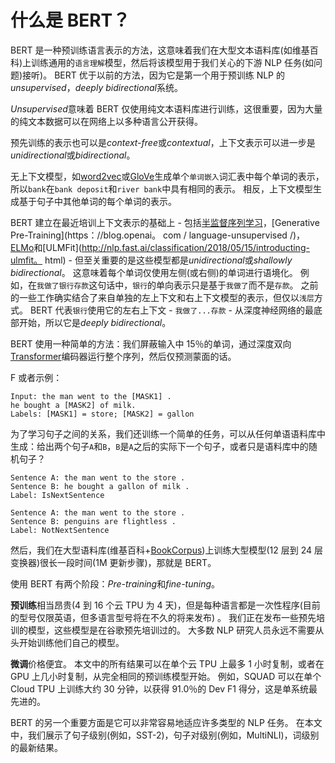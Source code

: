 # 什么是 BERT？

BERT 是一种预训练语言表示的方法，这意味着我们在大型文本语料库(如维基百科)上训练通用的`语言理解`模型，然后将该模型用于我们关心的下游 NLP 任务(如问题)接听)。
BERT 优于以前的方法，因为它是第一个用于预训练 NLP 的*unsupervised*，*deeply bidirectional*系统。

*Unsupervised*意味着 BERT 仅使用纯文本语料库进行训练，这很重要，因为大量的纯文本数据可以在网络上以多种语言公开获得。

预先训练的表示也可以是*context-free*或*contextual*，上下文表示可以进一步是*unidirectional*或*bidirectional*。

无上下文模型，如[word2vec](https://www.tensorflow.org/tutorials/representation/word2vec)或[GloVe](https://nlp.stanford.edu/projects/glove/)生成单个`单词嵌入`词汇表中每个单词的表示，所以`bank`在`bank deposit`和`river bank`中具有相同的表示。
相反，上下文模型生成基于句子中其他单词的每个单词的表示。

BERT 建立在最近培训上下文表示的基础上 - 包括[半监督序列学习](https://arxiv.org/abs/1511.01432)，[Generative Pre-Training](https：//blog.openai。 com / language-unsupervised /)，[ELMo](https://allennlp.org/elmo)和[ULMFit](http://nlp.fast.ai/classification/2018/05/15/introducting-ulmfit。 html) - 但至关重要的是这些模型都是*unidirectional*或*shallowly bidirectional*。
这意味着每个单词仅使用左侧(或右侧)的单词进行语境化。
例如，在`我做了银行存款`这句话中，`银行`的单向表示只是基于`我做了`而不是`存款`。
之前的一些工作确实结合了来自单独的左上下文和右上下文模型的表示，但仅以`浅层`方式。
BERT 代表`银行`使用它的左右上下文 - `我做了...存款` - 从深度神经网络的最底部开始，所以它是*deeply bidirectional*。

BERT 使用一种简单的方法：我们屏蔽输入中 15％的单词，通过深度双向[Transformer](https://arxiv.org/abs/1706.03762)编码器运行整个序列，然后仅预测蒙面的话。

F 或者示例：

```
Input: the man went to the [MASK1] .
he bought a [MASK2] of milk.
Labels: [MASK1] = store; [MASK2] = gallon
```

为了学习句子之间的关系，我们还训练一个简单的任务，可以从任何单语语料库中生成：给出两个句子`A`和`B`，`B`是`A`之后的实际下一个句子，或者只是语料库中的随机句子？

```
Sentence A: the man went to the store .
Sentence B: he bought a gallon of milk .
Label: IsNextSentence
```

```
Sentence A: the man went to the store .
Sentence B: penguins are flightless .
Label: NotNextSentence
```

然后，我们在大型语料库(维基百科+[BookCorpus](http://yknzhu.wixsite.com/mbweb))上训练大型模型(12 层到 24 层变换器)很长一段时间(1M 更新步骤)，那就是 BERT。

使用 BERT 有两个阶段：*Pre-training*和*fine-tuning*。

**预训练**相当昂贵(4 到 16 个云 TPU 为 4 天)，但是每种语言都是一次性程序(目前的型号仅限英语，但多语言型号将在不久的将来发布) 。
我们正在发布一些预先培训的模型，这些模型是在谷歌预先培训过的。
大多数 NLP 研究人员永远不需要从头开始训练他们自己的模型。

**微调**价格便宜。
本文中的所有结果可以在单个云 TPU 上最多 1 小时复制，或者在 GPU 上几小时复制，从完全相同的预训练模型开始。
例如，SQUAD 可以在单个 Cloud TPU 上训练大约 30 分钟，以获得 91.0％的 Dev F1 得分，这是单系统最先进的。

BERT 的另一个重要方面是它可以非常容易地适应许多类型的 NLP 任务。
在本文中，我们展示了句子级别(例如，SST-2)，句子对级别(例如，MultiNLI)，词级别的最新结果。
